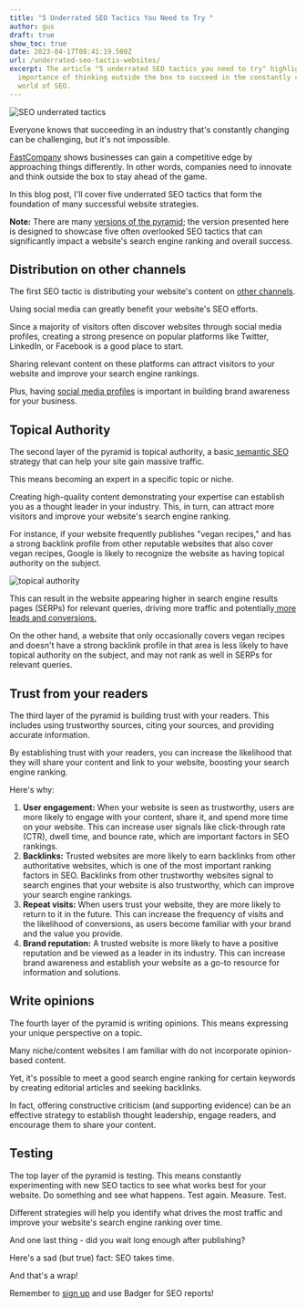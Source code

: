 ```yaml
---
title: "5 Underrated SEO Tactics You Need to Try "
author: gus
draft: true
show_toc: true
date: 2023-04-17T08:41:19.500Z
url: /underrated-seo-tactis-websites/
excerpt: The article "5 underrated SEO tactics you need to try" highlights the
  importance of thinking outside the box to succeed in the constantly changing
  world of SEO.
---
```

![SEO underrated tactics](/img/blog/image-1-.png)

Everyone knows that succeeding in an industry that's constantly changing can be challenging, but it's not impossible.

[FastCompany](https://www.fastcompany.com/1842546/power-being-different) shows businesses can gain a competitive edge by approaching things differently. In other words, companies need to innovate and think outside the box to stay ahead of the game.

In this blog post, I'll cover five underrated SEO tactics that form the foundation of many successful website strategies. 

**Note:** There are many [versions of the pyramid](https://morningscore.io/what-is-the-seo-pyramid-strategy/); the version presented here is designed to showcase five often overlooked SEO tactics that can significantly impact a website's search engine ranking and overall success. 

## **Distribution on other channels**

The first SEO tactic is distributing your website's content on [other channels](https://moz.com/blog/seo-business-synergies). 

Using social media can greatly benefit your website's SEO efforts. 

Since a majority of visitors often discover websites through social media profiles, creating a strong presence on popular platforms like Twitter, LinkedIn, or Facebook is a good place to start. 

Sharing relevant content on these platforms can attract visitors to your website and improve your search engine rankings. 

Plus, having [social media profiles](https://www.linkedin.com/company/81959633/admin/) is important in building brand awareness for your business.

## **Topical Authority**

The second layer of the pyramid is topical authority, a basic[ semantic SEO](https://www.rankranger.com/blog/google-entities) strategy that can help your site gain massive traffic. 

This means becoming an expert in a specific topic or niche. 

Creating high-quality content demonstrating your expertise can establish you as a thought leader in your industry. This, in turn, can attract more visitors and improve your website's search engine ranking.

For instance, if your website frequently publishes "vegan recipes," and has a strong backlink profile from other reputable websites that also cover vegan recipes, Google is likely to recognize the website as having topical authority on the subject. 

![topical authority ](/img/blog/vegan-recipes.png)

This can result in the website appearing higher in search engine results pages (SERPs) for relevant queries, driving more traffic and potentially[ more leads and conversions.](https://getbadger.io/acquiring-organic-leads/)

On the other hand, a website that only occasionally covers vegan recipes and doesn't have a strong backlink profile in that area is less likely to have topical authority on the subject, and may not rank as well in SERPs for relevant queries.

## Trust from your readers

The third layer of the pyramid is building trust with your readers. This includes using trustworthy sources, citing your sources, and providing accurate information. 

By establishing trust with your readers, you can increase the likelihood that they will share your content and link to your website, boosting your search engine ranking.

Here's why:

1. **User engagement:** When your website is seen as trustworthy, users are more likely to engage with your content, share it, and spend more time on your website. This can increase user signals like click-through rate (CTR), dwell time, and bounce rate, which are important factors in SEO rankings.
2. **Backlinks:** Trusted websites are more likely to earn backlinks from other authoritative websites, which is one of the most important ranking factors in SEO. Backlinks from other trustworthy websites signal to search engines that your website is also trustworthy, which can improve your search engine rankings.
3. **Repeat visits:** When users trust your website, they are more likely to return to it in the future. This can increase the frequency of visits and the likelihood of conversions, as users become familiar with your brand and the value you provide.
4. **Brand reputation:** A trusted website is more likely to have a positive reputation and be viewed as a leader in its industry. This can increase brand awareness and establish your website as a go-to resource for information and solutions.

## **Write opinions**

The fourth layer of the pyramid is writing opinions. This means expressing your unique perspective on a topic. 

Many niche/content websites I am familiar with do not incorporate opinion-based content.

Yet, it's possible to meet a good search engine ranking for certain keywords by creating editorial articles and seeking backlinks.

In fact, offering constructive criticism (and supporting evidence) can be an effective strategy to establish thought leadership, engage readers, and encourage them to share your content.

## Testing

The top layer of the pyramid is testing. This means constantly experimenting with new SEO tactics to see what works best for your website. Do something and see what happens. Test again. Measure. Test.

Different strategies will help you identify what drives the most traffic and improve your website's search engine ranking over time.

And one last thing - did you wait long enough after publishing?

Here's a sad (but true) fact: SEO takes time.

And that's a wrap!

Remember to [sign up](https://login.getbadger.io/u/login?state=hKFo2SBWbFpNbkNpU05hTGFGM1NhUGVYbHJKYTJKelRIaENkVaFur3VuaXZlcnNhbC1sb2dpbqN0aWTZIGFwYTBRakoxQ25IdkE0bk9WeUY4TGdBczU3Z0VyTFNmo2NpZNkgMTJtMUJLTHp6dDJQRWZ6RmFVRnhWM0NHSUM3c1FnTDU) and use Badger for SEO reports!